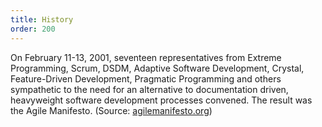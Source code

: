 ```yaml
---
title: History
order: 200
---
```


On February 11-13, 2001, seventeen representatives from Extreme Programming, Scrum, DSDM, Adaptive Software Development, Crystal, Feature-Driven Development, Pragmatic Programming and others sympathetic to the need for an alternative to documentation driven, heavyweight software development processes convened. The result was the Agile Manifesto. 
(Source: [agilemanifesto.org](http://agilemanifesto.org/history.html))
